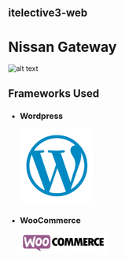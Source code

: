 ## itelective3-web
# Nissan Gateway
![alt text][logo]

[logo]: https://seeklogo.com/images/N/Nissan-logo-4B3C580C8A-seeklogo.com.png
## Frameworks Used

- ### Wordpress
  ![alt text][logo2]

[logo2]: https://github.com/Sunnyshio/itelective3-web/blob/main/Untitled%20design%20(3).png

- ### WooCommerce
  ![alt text][logo3]

[logo3]: https://github.com/Sunnyshio/itelective3-web/blob/main/Untitled%20design%20(2).png
